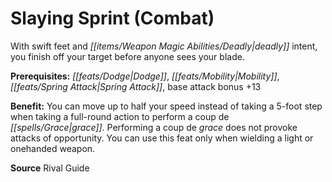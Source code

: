 ﻿---
cssclass: [feats]

---
# Slaying Sprint (Combat)

With swift feet and _[[items/Weapon Magic Abilities/Deadly|deadly]]_ intent, you finish off your target before anyone sees your blade.

**Prerequisites:** _[[feats/Dodge|Dodge]]_, _[[feats/Mobility|Mobility]]_, _[[feats/Spring Attack|Spring Attack]]_, base attack bonus +13

**Benefit:** You can move up to half your speed instead of taking a 5-foot step when taking a full-round action to perform a coup de _[[spells/Grace|grace]]_. Performing a coup de _grace_ does not provoke attacks of opportunity. You can use this feat only when wielding a light or onehanded weapon.

**Source** Rival Guide